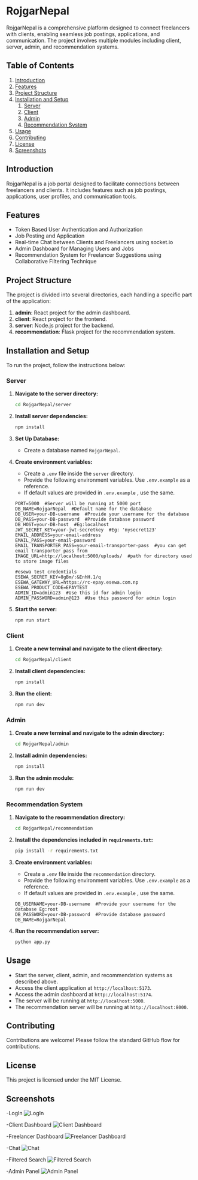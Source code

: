 # RojgarNepal 

RojgarNepal is a comprehensive platform designed to connect freelancers with clients, enabling seamless job postings, applications, and communication. The project involves multiple modules including client, server, admin, and recommendation systems.

## Table of Contents
1. [Introduction](#introduction)
2. [Features](#features)
3. [Project Structure](#project-structure)
4. [Installation and Setup](#installation-and-setup)
    1. [Server](#server)
    2. [Client](#client)
    3. [Admin](#admin)
    4. [Recommendation System](#recommendation-system)
5. [Usage](#usage)
6. [Contributing](#contributing)
7. [License](#license)
8. [Screenshots](#screenshots)

## Introduction
RojgarNepal is a job portal designed to facilitate connections between freelancers and clients. It includes features such as job postings, applications, user profiles, and communication tools.

## Features
- Token Based User Authentication and Authorization
- Job Posting and Application
- Real-time Chat between Clients and Freelancers using socket.io
- Admin Dashboard for Managing Users and Jobs
- Recommendation System for Freelancer Suggestions using Collaborative Filtering Technique

## Project Structure
The project is divided into several directories, each handling a specific part of the application:

1. **admin**: React project for the admin dashboard.
2. **client**: React project for the frontend.
3. **server**: Node.js project for the backend.
4. **recommendation**: Flask project for the recommendation system.

## Installation and Setup

To run the project, follow the instructions below:

### Server

1. **Navigate to the server directory:**

    ```bash
    cd RojgarNepal/server
    ```

2. **Install server dependencies:**

    ```bash
    npm install
    ```

3. **Set Up Database:**
    - Create a database named `RojgarNepal`.

4. **Create environment variables:**
    - Create a `.env` file inside the `server` directory.
    - Provide the following environment variables. Use `.env.example` as a reference.
    - If default values are provided in `.env.example` , use the same.

    ```env
    PORT=5000  #Server will be running at 5000 port
    DB_NAME=RojgarNepal  #Default name for the database
    DB_USER=your-DB-username  #Provide your username for the database
    DB_PASS=your-DB-password  #Provide database password
    DB_HOST=your-DB-host  #Eg:localhost
    JWT_SECRET_KEY=your-jwt-secretkey  #Eg: 'mysecret123'
    EMAIL_ADDRESS=your-email-address
    EMAIL_PASS=your-email-password
    EMAIL_TRANSPORTER_PASS=your-email-transporter-pass  #you can get email transporter pass from 
    IMAGE_URL=http://localhost:5000/uploads/  #path for directory used to store image files

    #esewa test credentials
    ESEWA_SECRET_KEY=8gBm/:&EnhH.1/q  
    ESEWA_GATEWAY_URL=https://rc-epay.esewa.com.np
    ESEWA_PRODUCT_CODE=EPAYTEST
    ADMIN_ID=admin123  #Use this id for admin login
    ADMIN_PASSWORD=admin@123  #Use this password for admin login
    ```

5. **Start the server:**

    ```bash
    npm run start
    ```

### Client

1. **Create a new terminal and navigate to the client directory:**

    ```bash
    cd RojgarNepal/client
    ```

2. **Install client dependencies:**

    ```bash
    npm install
    ```

3. **Run the client:**

    ```bash
    npm run dev
    ```

### Admin

1. **Create a new terminal and navigate to the admin directory:**

    ```bash
    cd RojgarNepal/admin
    ```

2. **Install admin dependencies:**

    ```bash
    npm install
    ```

3. **Run the admin module:**

    ```bash
    npm run dev
    ```

### Recommendation System

1. **Navigate to the recommendation directory:**

    ```bash
    cd RojgarNepal/recommendation
    ```

2. **Install the dependencies included in `requirements.txt`:**

    ```bash
    pip install -r requirements.txt
    ```

3. **Create environment variables:**
    - Create a `.env` file inside the `recommendation` directory.
    - Provide the following environment variables. Use `.env.example` as a reference.
    - If default values are provided in `.env.example` , use the same.

    ```env
    DB_USERNAME=your-DB-username  #Provide your username for the database Eg:root
    DB_PASSWORD=your-DB-password  #Provide database password
    DB_NAME=RojgarNepal
    ```



4. **Run the recommendation server:**

    ```bash
    python app.py
    ```

## Usage
- Start the server, client, admin, and recommendation systems as described above.
- Access the client application at `http://localhost:5173`.
- Access the admin dashboard at `http://localhost:5174`.
- The server will be running at `http://localhost:5000`.
- The recommendation server will be running at `http://localhost:8000`.

## Contributing
Contributions are welcome! Please follow the standard GitHub flow for contributions.

## License
This project is licensed under the MIT License.


## Screenshots
-LogIn
![LogIn](images/login.png)

-Client Dashboard
![Client Dashboard](images/client-dashboard.png)

-Freelancer Dashboard
![Freelancer Dashboard](images/freelancer-dashboard.png)

-Chat
![Chat](images/chat.png)

-Filtered Search
![Filtered Search](images/freelancer-search.png)

-Admin Panel
![Admin Panel](images/admin.png)
